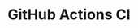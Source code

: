 # GitHub Actions CI














































































































































































































































































































































































































































































































































































































































































































































































































































































































































































































































































































































































































































































































































































































































































































































































